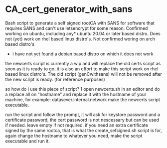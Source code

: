 # CA_cert_generator_with_sans
Bash script to generate a self signed rootCA with SANS for software that requires SANS and can't use letsencrypt for some reason.
Confirmed working on ubuntu, including any* ubuntu 20.04 or later based distro.
Does not (yet) work on rhel based linux distro's.
Not confirmed woring on arch based distro's

* i have not yet found a debian based distro on which it does not work

the newcerts script is currently a wip and will replace the old certs script as soon as it is ready to go.
it is also an effort to make this script work on rhel based linux distro's.
The old script (genCwithsans) will not be removed after the new script is ready. (for reference purposes)

so how do i use this piece of script?
1 open newcerts.sh in an editor and do a replace all on "hostname" and replace it with the hostname of your machine, for example: datasever.internal.network
make the newcerts script executable.

run the script and follow the prompt, it will ask for keystore password and a certificate password, the cert password is not nescessary but can be used if needed. leave empty if not required.
if you need an extra certificate signed by the same rootca, that is what the create_sefsigned.sh script is for, again change the hostname to whatever you need, make the script executable and run it.
